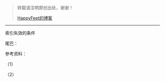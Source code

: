> 转载请注明原创出处，谢谢！
>
> [HappyFeet的博客](https://blog.csdn.net/haihui_yang)





---



索引失效的条件



尾巴：



参考资料：

（1）

（2）